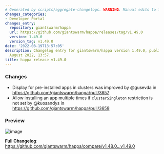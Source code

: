 ```yaml
---
# Generated by scripts/aggregate-changelogs. WARNING: Manual edits to this files will be overwritten.
changes_categories:
- Developer Portal
changes_entry:
  repository: giantswarm/happa
  url: https://github.com/giantswarm/happa/releases/tag/v1.49.0
  version: 1.49.0
  version_tag: v1.49.0
date: '2022-08-19T13:57:05'
description: Changelog entry for giantswarm/happa version 1.49.0, published on 19
  August 2022, 13:57.
title: happa release v1.49.0
---
```


<!-- Release notes generated using configuration in .github/release.yml at main -->

### Changes
* Display for pre-installed apps in clusters was improved by @gusevda in https://github.com/giantswarm/happa/pull/3657
* Allow installing an app multiple times if `clusterSingleton` restriction is not set by @kuosandys in https://github.com/giantswarm/happa/pull/3658

### Preview
![image](https://user-images.githubusercontent.com/62935115/185634701-5894edda-637f-42cb-86cd-3b5c3e7fb574.png)

**Full Changelog**: https://github.com/giantswarm/happa/compare/v1.48.0...v1.49.0
